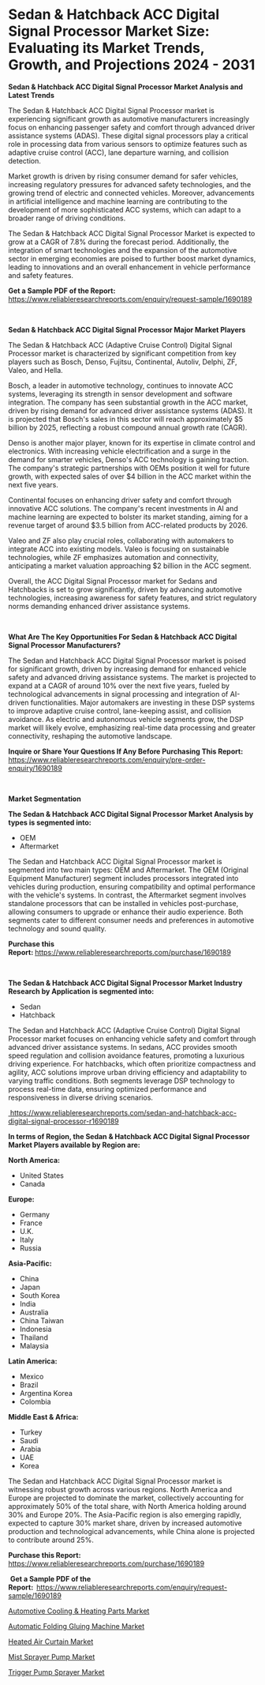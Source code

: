 <p><h1>Sedan & Hatchback ACC Digital Signal Processor Market Size: Evaluating its Market Trends, Growth, and Projections 2024 - 2031</h1></p><p><strong>Sedan & Hatchback ACC Digital Signal Processor Market Analysis and Latest Trends</strong></p>
<p><p>The Sedan & Hatchback ACC Digital Signal Processor market is experiencing significant growth as automotive manufacturers increasingly focus on enhancing passenger safety and comfort through advanced driver assistance systems (ADAS). These digital signal processors play a critical role in processing data from various sensors to optimize features such as adaptive cruise control (ACC), lane departure warning, and collision detection. </p><p>Market growth is driven by rising consumer demand for safer vehicles, increasing regulatory pressures for advanced safety technologies, and the growing trend of electric and connected vehicles. Moreover, advancements in artificial intelligence and machine learning are contributing to the development of more sophisticated ACC systems, which can adapt to a broader range of driving conditions.</p><p>The Sedan & Hatchback ACC Digital Signal Processor Market is expected to grow at a CAGR of 7.8% during the forecast period. Additionally, the integration of smart technologies and the expansion of the automotive sector in emerging economies are poised to further boost market dynamics, leading to innovations and an overall enhancement in vehicle performance and safety features.</p></p>
<p><strong>Get a Sample PDF of the Report:&nbsp;</strong> <a href="https://www.reliableresearchreports.com/enquiry/request-sample/1690189?utm_campaign=116&utm_medium=2&utm_source=Github&utm_content=ia&utm_term=17102024&utm_id=sedan-hatchback-acc-digital-signal-processor">https://www.reliableresearchreports.com/enquiry/request-sample/1690189</a></p>
<p>&nbsp;</p>
<p><strong>Sedan & Hatchback ACC Digital Signal Processor Major Market Players</strong></p>
<p><p>The Sedan & Hatchback ACC (Adaptive Cruise Control) Digital Signal Processor market is characterized by significant competition from key players such as Bosch, Denso, Fujitsu, Continental, Autoliv, Delphi, ZF, Valeo, and Hella. </p><p>Bosch, a leader in automotive technology, continues to innovate ACC systems, leveraging its strength in sensor development and software integration. The company has seen substantial growth in the ACC market, driven by rising demand for advanced driver assistance systems (ADAS). It is projected that Bosch's sales in this sector will reach approximately $5 billion by 2025, reflecting a robust compound annual growth rate (CAGR).</p><p>Denso is another major player, known for its expertise in climate control and electronics. With increasing vehicle electrification and a surge in the demand for smarter vehicles, Denso's ACC technology is gaining traction. The company's strategic partnerships with OEMs position it well for future growth, with expected sales of over $4 billion in the ACC market within the next five years.</p><p>Continental focuses on enhancing driver safety and comfort through innovative ACC solutions. The company's recent investments in AI and machine learning are expected to bolster its market standing, aiming for a revenue target of around $3.5 billion from ACC-related products by 2026.</p><p>Valeo and ZF also play crucial roles, collaborating with automakers to integrate ACC into existing models. Valeo is focusing on sustainable technologies, while ZF emphasizes automation and connectivity, anticipating a market valuation approaching $2 billion in the ACC segment.</p><p>Overall, the ACC Digital Signal Processor market for Sedans and Hatchbacks is set to grow significantly, driven by advancing automotive technologies, increasing awareness for safety features, and strict regulatory norms demanding enhanced driver assistance systems.</p></p>
<p>&nbsp;</p>
<p><strong>What Are The Key Opportunities For Sedan & Hatchback ACC Digital Signal Processor Manufacturers?</strong></p>
<p><p>The Sedan and Hatchback ACC Digital Signal Processor market is poised for significant growth, driven by increasing demand for enhanced vehicle safety and advanced driving assistance systems. The market is projected to expand at a CAGR of around 10% over the next five years, fueled by technological advancements in signal processing and integration of AI-driven functionalities. Major automakers are investing in these DSP systems to improve adaptive cruise control, lane-keeping assist, and collision avoidance. As electric and autonomous vehicle segments grow, the DSP market will likely evolve, emphasizing real-time data processing and greater connectivity, reshaping the automotive landscape.</p></p>
<p><strong>Inquire or Share Your Questions If Any Before Purchasing This Report:</strong> <a href="https://www.reliableresearchreports.com/enquiry/pre-order-enquiry/1690189?utm_campaign=116&utm_medium=2&utm_source=Github&utm_content=ia&utm_term=17102024&utm_id=sedan-hatchback-acc-digital-signal-processor">https://www.reliableresearchreports.com/enquiry/pre-order-enquiry/1690189</a></p>
<p>&nbsp;</p>
<p><strong>Market Segmentation</strong></p>
<p><strong>The Sedan & Hatchback ACC Digital Signal Processor Market Analysis by types is segmented into:</strong></p>
<p><ul><li>OEM</li><li>Aftermarket</li></ul></p>
<p><p>The Sedan and Hatchback ACC Digital Signal Processor market is segmented into two main types: OEM and Aftermarket. The OEM (Original Equipment Manufacturer) segment includes processors integrated into vehicles during production, ensuring compatibility and optimal performance with the vehicle's systems. In contrast, the Aftermarket segment involves standalone processors that can be installed in vehicles post-purchase, allowing consumers to upgrade or enhance their audio experience. Both segments cater to different consumer needs and preferences in automotive technology and sound quality.</p></p>
<p><strong>Purchase this Report:&nbsp;</strong><a href="https://www.reliableresearchreports.com/purchase/1690189?utm_campaign=116&utm_medium=2&utm_source=Github&utm_content=ia&utm_term=17102024&utm_id=sedan-hatchback-acc-digital-signal-processor">https://www.reliableresearchreports.com/purchase/1690189</a></p>
<p>&nbsp;</p>
<p><strong>The Sedan & Hatchback ACC Digital Signal Processor Market Industry Research by Application is segmented into:</strong></p>
<p><ul><li>Sedan</li><li>Hatchback</li></ul></p>
<p><p>The Sedan and Hatchback ACC (Adaptive Cruise Control) Digital Signal Processor market focuses on enhancing vehicle safety and comfort through advanced driver assistance systems. In sedans, ACC provides smooth speed regulation and collision avoidance features, promoting a luxurious driving experience. For hatchbacks, which often prioritize compactness and agility, ACC solutions improve urban driving efficiency and adaptability to varying traffic conditions. Both segments leverage DSP technology to process real-time data, ensuring optimized performance and responsiveness in diverse driving scenarios.</p></p>
<p><a href="https://www.reliableresearchreports.com/sedan-and-hatchback-acc-digital-signal-processor-r1690189?utm_campaign=116&utm_medium=2&utm_source=Github&utm_content=ia&utm_term=17102024&utm_id=sedan-hatchback-acc-digital-signal-processor">&nbsp;https://www.reliableresearchreports.com/sedan-and-hatchback-acc-digital-signal-processor-r1690189</a></p>
<p><strong>In terms of Region, the Sedan & Hatchback ACC Digital Signal Processor Market Players available by Region are:</strong></p>
<p>
    <p> <strong> North America: </strong>
        <ul>
            <li>United States</li>
            <li>Canada</li>
        </ul>
        </p> 
    <p> <strong> Europe: </strong>
        <ul>
            <li>Germany</li>
            <li>France</li>
            <li>U.K.</li>
            <li>Italy</li>
            <li>Russia</li>
        </ul>
        </p> 
    <p> <strong> Asia-Pacific: </strong>
        <ul>
            <li>China</li>
            <li>Japan</li>
            <li>South Korea</li>
            <li>India</li>
            <li>Australia</li>
            <li>China Taiwan</li>
            <li>Indonesia</li>
            <li>Thailand</li>
            <li>Malaysia</li>
        </ul>
        </p> 
    <p> <strong> Latin America: </strong>
        <ul>
            <li>Mexico</li>
            <li>Brazil</li>
            <li>Argentina Korea</li>
            <li>Colombia</li>
        </ul>
        </p> 
    <p> <strong> Middle East & Africa: </strong>
        <ul>
            <li>Turkey</li>
            <li>Saudi</li>
            <li>Arabia</li>
            <li>UAE</li>
            <li>Korea</li>
        </ul>
    </p>
    </p>
<p><p>The Sedan and Hatchback ACC Digital Signal Processor market is witnessing robust growth across various regions. North America and Europe are projected to dominate the market, collectively accounting for approximately 50% of the total share, with North America holding around 30% and Europe 20%. The Asia-Pacific region is also emerging rapidly, expected to capture 30% market share, driven by increased automotive production and technological advancements, while China alone is projected to contribute around 25%.</p></p>
<p><strong>Purchase this Report: </strong><a href="https://www.reliableresearchreports.com/purchase/1690189?utm_campaign=116&utm_medium=2&utm_source=Github&utm_content=ia&utm_term=17102024&utm_id=sedan-hatchback-acc-digital-signal-processor">https://www.reliableresearchreports.com/purchase/1690189</a></p>
<p>&nbsp;<strong>Get a Sample PDF of the Report:&nbsp;&nbsp;</strong><a href="https://www.reliableresearchreports.com/enquiry/request-sample/1690189?utm_campaign=116&utm_medium=2&utm_source=Github&utm_content=ia&utm_term=17102024&utm_id=sedan-hatchback-acc-digital-signal-processor">https://www.reliableresearchreports.com/enquiry/request-sample/1690189</a></p>
<p><strong></strong></p>
<p><p><a href="https://github.com/JavierDDowns/Market-Research-Report-List-1/blob/main/automotive-cooling-heating-parts-market.md?utm_campaign=116&utm_medium=2&utm_source=Github&utm_content=ia&utm_term=17102024&utm_id=sedan-hatchback-acc-digital-signal-processor">Automotive Cooling & Heating Parts Market</a></p><p><a href="https://issuu.com/reportprime-2/docs/automatic-folding-gluing-machine-ma_762904d8d59283?utm_campaign=116&utm_medium=2&utm_source=Github&utm_content=ia&utm_term=17102024&utm_id=sedan-hatchback-acc-digital-signal-processor">Automatic Folding Gluing Machine Market</a></p><p><a href="https://issuu.com/reportprime-2/docs/heated-air-curtain-market-size-2030_9b960022a6ca5d?utm_campaign=116&utm_medium=2&utm_source=Github&utm_content=ia&utm_term=17102024&utm_id=sedan-hatchback-acc-digital-signal-processor">Heated Air Curtain Market</a></p><p><a href="https://www.linkedin.com/pulse/mist-sprayer-pump-market-research-report-exploring-size-lzvtc?utm_campaign=116&utm_medium=2&utm_source=Github&utm_content=ia&utm_term=17102024&utm_id=sedan-hatchback-acc-digital-signal-processor">Mist Sprayer Pump Market</a></p><p><a href="https://www.linkedin.com/pulse/global-trigger-pump-sprayer-market-pulse-trends-growth-analysis-rcv2c?utm_campaign=116&utm_medium=2&utm_source=Github&utm_content=ia&utm_term=17102024&utm_id=sedan-hatchback-acc-digital-signal-processor">Trigger Pump Sprayer Market</a></p></p>